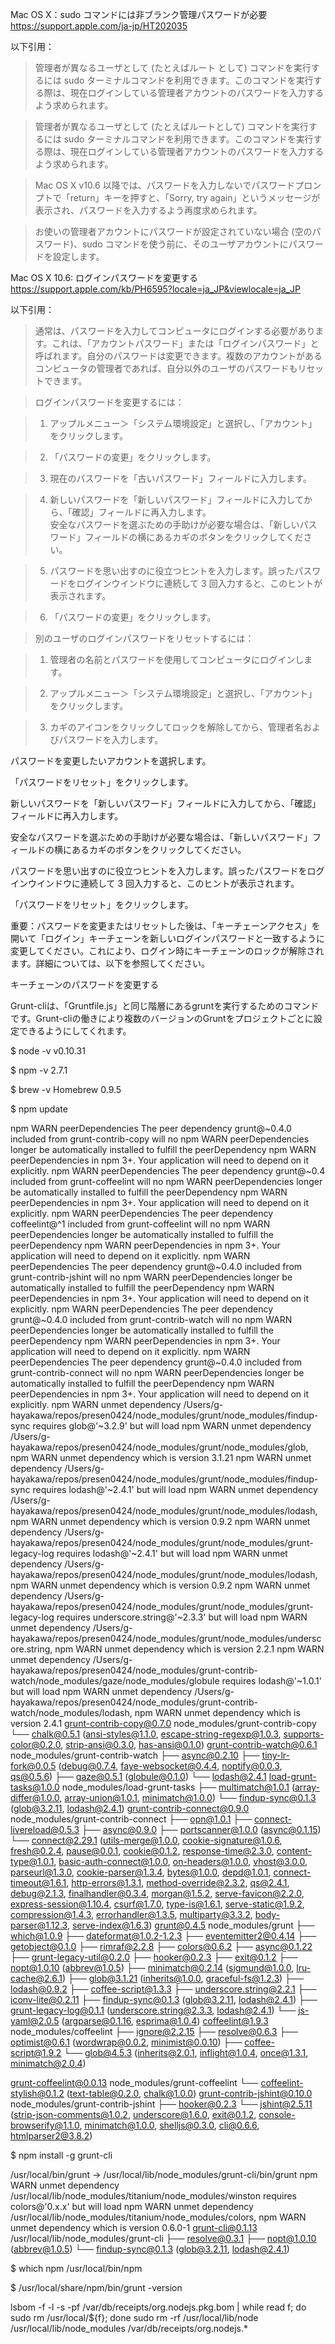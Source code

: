 
Mac OS X：sudo コマンドには非ブランク管理パスワードが必要
https://support.apple.com/ja-jp/HT202035

以下引用：
>管理者が異なるユーザとして (たとえばルート として) コマンドを実行するには sudo ターミナルコマンドを利用できます。このコマンドを実行する際は、現在ログインしている管理者アカウントのパスワードを入力するよう求められます。  

>管理者が異なるユーザとして (たとえばルートとして) コマンドを実行するには sudo ターミナルコマンドを利用できます。このコマンドを実行する際は、現在ログインしている管理者アカウントのパスワードを入力するよう求められます。

>Mac OS X v10.6 以降では、パスワードを入力しないでパスワードプロンプトで「return」キーを押すと、「Sorry, try again」というメッセージが表示され、パスワードを入力するよう再度求められます。

>お使いの管理者アカウントにパスワードが設定されていない場合 (空のパスワード)、sudo コマンドを使う前に、そのユーザアカウントにパスワードを設定します。

Mac OS X 10.6: ログインパスワードを変更する
https://support.apple.com/kb/PH6595?locale=ja_JP&viewlocale=ja_JP

以下引用：
>通常は、パスワードを入力してコンピュータにログインする必要があります。これは、「アカウントパスワード」または「ログインパスワード」と呼ばれます。自分のパスワードは変更できます。複数のアカウントがあるコンピュータの管理者であれば、自分以外のユーザのパスワードもリセットできます。

>ログインパスワードを変更するには：


>1. アップルメニュー＞「システム環境設定」と選択し、「アカウント」をクリックします。  

>2. 「パスワードの変更」をクリックします。

>3. 現在のパスワードを「古いパスワード」フィールドに入力します。  

>4. 新しいパスワードを「新しいパスワード」フィールドに入力してから、「確認」フィールドに再入力します。  
安全なパスワードを選ぶための手助けが必要な場合は、「新しいパスワード」フィールドの横にあるカギのボタンをクリックしてください。  

>5. パスワードを思い出すのに役立つヒントを入力します。誤ったパスワードをログインウインドウに連続して 3 回入力すると、このヒントが表示されます。  

>6. 「パスワードの変更」をクリックします。  

>別のユーザのログインパスワードをリセットするには：

>1. 管理者の名前とパスワードを使用してコンピュータにログインします。

>2. アップルメニュー＞「システム環境設定」と選択し、「アカウント」をクリックします。

>3. カギのアイコンをクリックしてロックを解除してから、管理者名およびパスワードを入力します。

パスワードを変更したいアカウントを選択します。

「パスワードをリセット」をクリックします。

新しいパスワードを「新しいパスワード」フィールドに入力してから、「確認」フィールドに再入力します。

安全なパスワードを選ぶための手助けが必要な場合は、「新しいパスワード」フィールドの横にあるカギのボタンをクリックしてください。

パスワードを思い出すのに役立つヒントを入力します。誤ったパスワードをログインウインドウに連続して 3 回入力すると、このヒントが表示されます。

「パスワードをリセット」をクリックします。

重要：パスワードを変更またはリセットした後は、「キーチェーンアクセス」を開いて「ログイン」キーチェーンを新しいログインパスワードと一致するように変更してください。これにより、ログイン時にキーチェーンのロックが解除されます。詳細については、以下を参照してください。

キーチェーンのパスワードを変更する






Grunt-cliは、「Gruntfile.js」と同じ階層にあるgruntを実行するためのコマンドです。Grunt-cliの働きにより複数のバージョンのGruntをプロジェクトごとに設定できるようにしてくれます。


$ node -v
v0.10.31

$ npm -v
2.7.1

$ brew -v
Homebrew 0.9.5

$ npm update

npm WARN peerDependencies The peer dependency grunt@~0.4.0 included from grunt-contrib-copy will no
npm WARN peerDependencies longer be automatically installed to fulfill the peerDependency
npm WARN peerDependencies in npm 3+. Your application will need to depend on it explicitly.
npm WARN peerDependencies The peer dependency grunt@~0.4 included from grunt-coffeelint will no
npm WARN peerDependencies longer be automatically installed to fulfill the peerDependency
npm WARN peerDependencies in npm 3+. Your application will need to depend on it explicitly.
npm WARN peerDependencies The peer dependency coffeelint@^1 included from grunt-coffeelint will no
npm WARN peerDependencies longer be automatically installed to fulfill the peerDependency
npm WARN peerDependencies in npm 3+. Your application will need to depend on it explicitly.
npm WARN peerDependencies The peer dependency grunt@~0.4.0 included from grunt-contrib-jshint will no
npm WARN peerDependencies longer be automatically installed to fulfill the peerDependency
npm WARN peerDependencies in npm 3+. Your application will need to depend on it explicitly.
npm WARN peerDependencies The peer dependency grunt@~0.4.0 included from grunt-contrib-watch will no
npm WARN peerDependencies longer be automatically installed to fulfill the peerDependency
npm WARN peerDependencies in npm 3+. Your application will need to depend on it explicitly.
npm WARN peerDependencies The peer dependency grunt@~0.4.0 included from grunt-contrib-connect will no
npm WARN peerDependencies longer be automatically installed to fulfill the peerDependency
npm WARN peerDependencies in npm 3+. Your application will need to depend on it explicitly.
npm WARN unmet dependency /Users/g-hayakawa/repos/presen0424/node_modules/grunt/node_modules/findup-sync requires glob@'~3.2.9' but will load
npm WARN unmet dependency /Users/g-hayakawa/repos/presen0424/node_modules/grunt/node_modules/glob,
npm WARN unmet dependency which is version 3.1.21
npm WARN unmet dependency /Users/g-hayakawa/repos/presen0424/node_modules/grunt/node_modules/findup-sync requires lodash@'~2.4.1' but will load
npm WARN unmet dependency /Users/g-hayakawa/repos/presen0424/node_modules/grunt/node_modules/lodash,
npm WARN unmet dependency which is version 0.9.2
npm WARN unmet dependency /Users/g-hayakawa/repos/presen0424/node_modules/grunt/node_modules/grunt-legacy-log requires lodash@'~2.4.1' but will load
npm WARN unmet dependency /Users/g-hayakawa/repos/presen0424/node_modules/grunt/node_modules/lodash,
npm WARN unmet dependency which is version 0.9.2
npm WARN unmet dependency /Users/g-hayakawa/repos/presen0424/node_modules/grunt/node_modules/grunt-legacy-log requires underscore.string@'~2.3.3' but will load
npm WARN unmet dependency /Users/g-hayakawa/repos/presen0424/node_modules/grunt/node_modules/underscore.string,
npm WARN unmet dependency which is version 2.2.1
npm WARN unmet dependency /Users/g-hayakawa/repos/presen0424/node_modules/grunt-contrib-watch/node_modules/gaze/node_modules/globule requires lodash@'~1.0.1' but will load
npm WARN unmet dependency /Users/g-hayakawa/repos/presen0424/node_modules/grunt-contrib-watch/node_modules/lodash,
npm WARN unmet dependency which is version 2.4.1
grunt-contrib-copy@0.7.0 node_modules/grunt-contrib-copy
└── chalk@0.5.1 (ansi-styles@1.1.0, escape-string-regexp@1.0.3, supports-color@0.2.0, strip-ansi@0.3.0, has-ansi@0.1.0)
grunt-contrib-watch@0.6.1 node_modules/grunt-contrib-watch
├── async@0.2.10
├── tiny-lr-fork@0.0.5 (debug@0.7.4, faye-websocket@0.4.4, noptify@0.0.3, qs@0.5.6)
├── gaze@0.5.1 (globule@0.1.0)
└── lodash@2.4.1
load-grunt-tasks@1.0.0 node_modules/load-grunt-tasks
├── multimatch@1.0.1 (array-differ@1.0.0, array-union@1.0.1, minimatch@1.0.0)
└── findup-sync@0.1.3 (glob@3.2.11, lodash@2.4.1)
grunt-contrib-connect@0.9.0 node_modules/grunt-contrib-connect
├── opn@1.0.1
├── connect-livereload@0.5.3
├── async@0.9.0
├── portscanner@1.0.0 (async@0.1.15)
└── connect@2.29.1 (utils-merge@1.0.0, cookie-signature@1.0.6, fresh@0.2.4, pause@0.0.1, cookie@0.1.2, response-time@2.3.0, content-type@1.0.1, basic-auth-connect@1.0.0, on-headers@1.0.0, vhost@3.0.0, parseurl@1.3.0, cookie-parser@1.3.4, bytes@1.0.0, depd@1.0.1, connect-timeout@1.6.1, http-errors@1.3.1, method-override@2.3.2, qs@2.4.1, debug@2.1.3, finalhandler@0.3.4, morgan@1.5.2, serve-favicon@2.2.0, express-session@1.10.4, csurf@1.7.0, type-is@1.6.1, serve-static@1.9.2, compression@1.4.3, errorhandler@1.3.5, multiparty@3.3.2, body-parser@1.12.3, serve-index@1.6.3)
grunt@0.4.5 node_modules/grunt
├── which@1.0.9
├── dateformat@1.0.2-1.2.3
├── eventemitter2@0.4.14
├── getobject@0.1.0
├── rimraf@2.2.8
├── colors@0.6.2
├── async@0.1.22
├── grunt-legacy-util@0.2.0
├── hooker@0.2.3
├── exit@0.1.2
├── nopt@1.0.10 (abbrev@1.0.5)
├── minimatch@0.2.14 (sigmund@1.0.0, lru-cache@2.6.1)
├── glob@3.1.21 (inherits@1.0.0, graceful-fs@1.2.3)
├── lodash@0.9.2
├── coffee-script@1.3.3
├── underscore.string@2.2.1
├── iconv-lite@0.2.11
├── findup-sync@0.1.3 (glob@3.2.11, lodash@2.4.1)
├── grunt-legacy-log@0.1.1 (underscore.string@2.3.3, lodash@2.4.1)
└── js-yaml@2.0.5 (argparse@0.1.16, esprima@1.0.4)
coffeelint@1.9.3 node_modules/coffeelint
├── ignore@2.2.15
├── resolve@0.6.3
├── optimist@0.6.1 (wordwrap@0.0.2, minimist@0.0.10)
├── coffee-script@1.9.2
└── glob@4.5.3 (inherits@2.0.1, inflight@1.0.4, once@1.3.1, minimatch@2.0.4)

grunt-coffeelint@0.0.13 node_modules/grunt-coffeelint
└── coffeelint-stylish@0.1.2 (text-table@0.2.0, chalk@1.0.0)
grunt-contrib-jshint@0.10.0 node_modules/grunt-contrib-jshint
├── hooker@0.2.3
└── jshint@2.5.11 (strip-json-comments@1.0.2, underscore@1.6.0, exit@0.1.2, console-browserify@1.1.0, minimatch@1.0.0, shelljs@0.3.0, cli@0.6.6, htmlparser2@3.8.2)


$ npm install -g grunt-cli

/usr/local/bin/grunt -> /usr/local/lib/node_modules/grunt-cli/bin/grunt
npm WARN unmet dependency /usr/local/lib/node_modules/titanium/node_modules/winston requires colors@'0.x.x' but will load
npm WARN unmet dependency /usr/local/lib/node_modules/titanium/node_modules/colors,
npm WARN unmet dependency which is version 0.6.0-1
grunt-cli@0.1.13 /usr/local/lib/node_modules/grunt-cli
├── resolve@0.3.1
├── nopt@1.0.10 (abbrev@1.0.5)
└── findup-sync@0.1.3 (glob@3.2.11, lodash@2.4.1)


$ which npm
/usr/local/bin/npm



$ /usr/local/share/npm/bin/grunt -version



lsbom -f -l -s -pf /var/db/receipts/org.nodejs.pkg.bom | while read f; do  sudo rm /usr/local/${f}; done
sudo rm -rf /usr/local/lib/node /usr/local/lib/node_modules /var/db/receipts/org.nodejs.*
